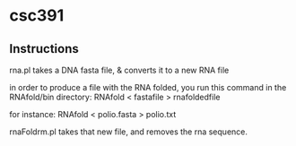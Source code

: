 # csc391

## Instructions
rna.pl takes a DNA fasta file, & converts it to a new RNA file

in order to produce a file with the RNA folded, you run this command in the RNAfold/bin directory:
RNAfold < fastafile > rnafoldedfile

for instance:
RNAfold < polio.fasta > polio.txt

rnaFoldrm.pl takes that new file, and removes the rna sequence.

